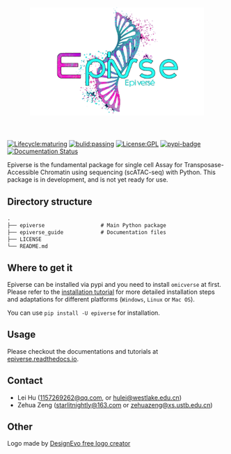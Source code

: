 <h1 align="center">
<img src="https://raw.githubusercontent.com/Starlitnightly/Epiverse/main/Epiverse_guide/docs/img/logo.png" width="400">
</h1><br>

[![Lifecycle:maturing](https://img.shields.io/badge/lifecycle-maturing-blue.svg)](https://www.tidyverse.org/lifecycle/#maturing) [![bulid:passing](https://img.shields.io/appveyor/build/gruntjs/grunt)](https://img.shields.io/appveyor/build/gruntjs/grunt) [![License:GPL](https://img.shields.io/badge/license-GNU-blue)](https://img.shields.io/apm/l/vim-mode) [![pypi-badge](https://img.shields.io/pypi/v/epiverse)](https://pypi.org/project/epiverse) [![Documentation Status](https://readthedocs.org/projects/omicverse/badge/?version=latest)](https://epiverse.readthedocs.io/en/latest/?badge=latest) 

Epiverse is the fundamental package for single cell Assay for Transposase-Accessible Chromatin using sequencing (scATAC-seq) with Python. This package is in development, and is not yet ready for use.

## Directory structure

````shell
.
├── epiverse                  # Main Python package
├── epiverse_guide            # Documentation files
├── LICENSE
└── README.md
````

## Where to get it

Epiverse can be installed via pypi and you need to install `omicverse` at first. Please refer to the [installation tutorial](https://epiverse.readthedocs.io/en/latest/Installation_guild/) for more detailed installation steps and adaptations for different platforms (`Windows`, `Linux` or `Mac OS`).

You can use  `pip install -U epiverse` for installation.

## Usage

Please checkout the documentations and tutorials at [epiverse.readthedocs.io](https://epiverse.readthedocs.io/en/latest/).

## Contact

- Lei Hu ([1157269262@qq.com](mailto:1157269262@qq.com), or [hulei@westlake.edu.cn](mailto:hulei@westlake.edu.cn))
- Zehua Zeng ([starlitnightly@163.com](mailto:starlitnightly@163.com) or [zehuazeng@xs.ustb.edu.cn](mailto:zehuazeng@xs.ustb.edu.cn))

## Other

<div>Logo made by <a href="https://www.designevo.com/" title="Free Online Logo Maker">DesignEvo free logo creator</a></div>

